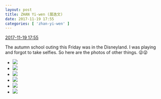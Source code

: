 ```yaml
---
layout: post
title: ZHAN Yi-wen (展逸文)
date: 2017-11-19 17:55
categories: [ 'zhan-yi-wen' ]
---
```


<div class="weibo-info">
  <a href="https://weibo.com/6108090526/FvPnX1XxY">2017-11-19 17:55</a>
</div>

The autumn school outing this Friday was in the Disneyland. I was playing and forgot to take selfies. So here are the photos of other things. :stuck_out_tongue_winking_eye::stuck_out_tongue_winking_eye:

<!-- more -->

<ul class="weibo-pic-list-2">
  <li class="weibo-pic">
    <a href="https://wx1.sinaimg.cn/mw690/006FmVn8gy1flnjh6rulkj30qo0zktfv.jpg"><img src="//wx1.sinaimg.cn/thumb150/006FmVn8gy1flnjh6rulkj30qo0zktfv.jpg" /></a>
  </li>
  <li class="weibo-pic">
    <a href="https://wx3.sinaimg.cn/mw690/006FmVn8gy1flnjh7bmxqj30qo0zkjy8.jpg"><img src="//wx3.sinaimg.cn/thumb150/006FmVn8gy1flnjh7bmxqj30qo0zkjy8.jpg" /></a>
  </li>
  <li class="weibo-pic">
    <a href="https://wx3.sinaimg.cn/mw690/006FmVn8gy1flnjh7rem5j30qo0zktec.jpg"><img src="//wx3.sinaimg.cn/thumb150/006FmVn8gy1flnjh7rem5j30qo0zktec.jpg" /></a>
  </li>
  <li class="weibo-pic">
    <a href="https://wx1.sinaimg.cn/mw690/006FmVn8gy1flnjh654eaj30qo0zkdlz.jpg"><img src="//wx1.sinaimg.cn/thumb150/006FmVn8gy1flnjh654eaj30qo0zkdlz.jpg" /></a>
  </li>
  <li class="weibo-pic">
    <a href="https://wx4.sinaimg.cn/mw690/006FmVn8gy1flnjh8straj30qo0zkagx.jpg"><img src="//wx4.sinaimg.cn/thumb150/006FmVn8gy1flnjh8straj30qo0zkagx.jpg" /></a>
  </li>
  <li class="weibo-pic">
    <a href="https://wx4.sinaimg.cn/mw690/006FmVn8gy1flnjh9e8vqj30qo0zktjq.jpg"><img src="//wx4.sinaimg.cn/thumb150/006FmVn8gy1flnjh9e8vqj30qo0zktjq.jpg" /></a>
  </li>
</ul>
